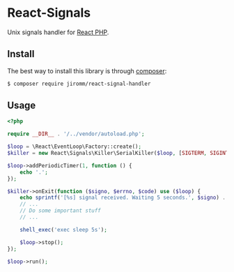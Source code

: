 # React-Signals

Unix signals handler for [React PHP](https://github.com/reactphp).

## Install

The best way to install this library is through [composer](http://getcomposer.org):

```Bash
$ composer require jiromm/react-signal-handler
```

## Usage

```php
<?php

require __DIR__ . '/../vendor/autoload.php';

$loop = \React\EventLoop\Factory::create();
$killer = new React\Signals\Killer\SerialKiller($loop, [SIGTERM, SIGINT]);

$loop->addPeriodicTimer(1, function () {
    echo '.';
});

$killer->onExit(function ($signo, $errno, $code) use ($loop) {
    echo sprintf('[%s] signal received. Waiting 5 seconds.', $signo) . PHP_EOL;
    // ...
    // Do some important stuff
    // ...

    shell_exec('exec sleep 5s');

    $loop->stop();
});

$loop->run();

```

